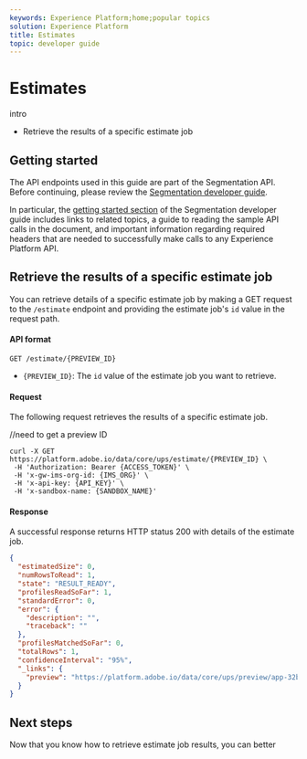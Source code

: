 ```yaml
---
keywords: Experience Platform;home;popular topics
solution: Experience Platform
title: Estimates
topic: developer guide
---
```


# Estimates

intro

- Retrieve the results of a specific estimate job

## Getting started

The API endpoints used in this guide are part of the Segmentation API. Before continuing, please review the [Segmentation developer guide](./getting-started.md).

In particular, the [getting started section](../developer-guide.md#getting-started) of the Segmentation developer guide includes links to related topics, a guide to reading the sample API calls in the document, and important information regarding required headers that are needed to successfully make calls to any Experience Platform API.

## Retrieve the results of a specific estimate job

You can retrieve details of a specific estimate job by making a GET request to the `/estimate` endpoint and providing the estimate job's `id` value in the request path.

#### API format

```http
GET /estimate/{PREVIEW_ID}
```

- `{PREVIEW_ID}`: The `id` value of the estimate job you want to retrieve.

#### Request

The following request retrieves the results of a specific estimate job.

//need to get a preview ID
```shell
curl -X GET https://platform.adobe.io/data/core/ups/estimate/{PREVIEW_ID} \
 -H 'Authorization: Bearer {ACCESS_TOKEN}' \
 -H 'x-gw-ims-org-id: {IMS_ORG}' \
 -H 'x-api-key: {API_KEY}' \
 -H 'x-sandbox-name: {SANDBOX_NAME}'
```

#### Response

A successful response returns HTTP status 200 with details of the estimate job.

```json
{
  "estimatedSize": 0,
  "numRowsToRead": 1,
  "state": "RESULT_READY",
  "profilesReadSoFar": 1,
  "standardError": 0,
  "error": {
    "description": "",
    "traceback": ""
  },
  "profilesMatchedSoFar": 0,
  "totalRows": 1,
  "confidenceInterval": "95%",
  "_links": {
    "preview": "https://platform.adobe.io/data/core/ups/preview/app-32be0328-3f31-4b64-8d84-acd0c4fbdad3/execution/0?previewQueryId=e890068b-f5ca-4a8f-a6b5-af87ff0caac3"
  }
}
```

## Next steps

Now that you know how to retrieve estimate job results, you can better 